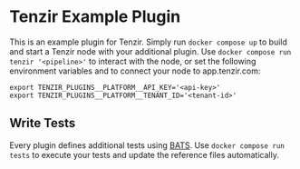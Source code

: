 # Tenzir Example Plugin

This is an example plugin for Tenzir. Simply run `docker compose up` to build
and start a Tenzir node with your additional plugin. Use `docker compose run
tenzir '<pipeline>'` to interact with the node, or set the following
environment variables and to connect your node to app.tenzir.com:

```
export TENZIR_PLUGINS__PLATFORM__API_KEY='<api-key>'
export TENZIR_PLUGINS__PLATFORM__TENANT_ID='<tenant-id>'
```

## Write Tests

Every plugin defines additional tests using
[BATS](https://bats-core.readthedocs.io/en/stable/writing-tests.html). Use
`docker compose run tests` to execute your tests and update the reference files
automatically.
